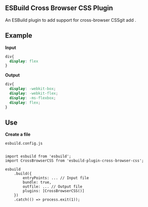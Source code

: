 ## ESBuild Cross Browser CSS Plugin

An ESBuild plugin to add support for cross-browser CSSgit add .

## Example

**Input**

```css
div{
  display: flex
}
```

**Output**

```css
div{
  display: -webkit-box;
  display: -webkit-flex;
  display: -ms-flexbox;
  display: flex;
}
```

## Use

**Create a file**

`esbuild.config.js`
```JS

import esbuild from 'esbuild';
import CrossBrowserCSS from 'esbuild-plugin-cross-browser-css';

esbuild
    .build({
        entryPoints: ... // Input file
        bundle: true,
        outfile: ... // Output file
        plugins: [CrossBrowserCSS()]
    })
    .catch(() => process.exit(1));
```


